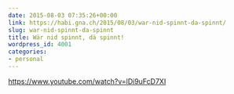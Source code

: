```yaml
---
date: 2015-08-03 07:35:26+00:00
link: https://habi.gna.ch/2015/08/03/war-nid-spinnt-da-spinnt/
slug: war-nid-spinnt-da-spinnt
title: Wär nid spinnt, dä spinnt!
wordpress_id: 4001
categories:
- personal
---
```


https://www.youtube.com/watch?v=lDi9uFcD7XI
